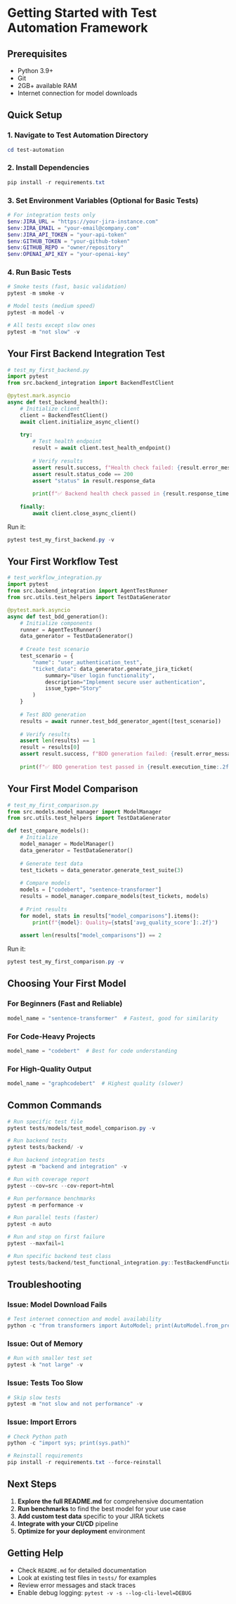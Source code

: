 # Getting Started with Test Automation Framework

## Prerequisites

- Python 3.9+
- Git
- 2GB+ available RAM
- Internet connection for model downloads

## Quick Setup

### 1. Navigate to Test Automation Directory

```powershell
cd test-automation
```

### 2. Install Dependencies

```powershell
pip install -r requirements.txt
```

### 3. Set Environment Variables (Optional for Basic Tests)

```powershell
# For integration tests only
$env:JIRA_URL = "https://your-jira-instance.com"
$env:JIRA_EMAIL = "your-email@company.com"
$env:JIRA_API_TOKEN = "your-api-token"
$env:GITHUB_TOKEN = "your-github-token"
$env:GITHUB_REPO = "owner/repository"
$env:OPENAI_API_KEY = "your-openai-key"
```

### 4. Run Basic Tests

```powershell
# Smoke tests (fast, basic validation)
pytest -m smoke -v

# Model tests (medium speed)
pytest -m model -v

# All tests except slow ones
pytest -m "not slow" -v
```

## Your First Backend Integration Test

```python
# test_my_first_backend.py
import pytest
from src.backend_integration import BackendTestClient

@pytest.mark.asyncio
async def test_backend_health():
    # Initialize client
    client = BackendTestClient()
    await client.initialize_async_client()
    
    try:
        # Test health endpoint
        result = await client.test_health_endpoint()
        
        # Verify results
        assert result.success, f"Health check failed: {result.error_message}"
        assert result.status_code == 200
        assert "status" in result.response_data
        
        print(f"✅ Backend health check passed in {result.response_time:.2f}s")
        
    finally:
        await client.close_async_client()
```

Run it:
```powershell
pytest test_my_first_backend.py -v
```

## Your First Workflow Test

```python
# test_workflow_integration.py
import pytest
from src.backend_integration import AgentTestRunner
from src.utils.test_helpers import TestDataGenerator

@pytest.mark.asyncio
async def test_bdd_generation():
    # Initialize components
    runner = AgentTestRunner()
    data_generator = TestDataGenerator()
    
    # Create test scenario
    test_scenario = {
        "name": "user_authentication_test",
        "ticket_data": data_generator.generate_jira_ticket(
            summary="User login functionality",
            description="Implement secure user authentication",
            issue_type="Story"
        )
    }
    
    # Test BDD generation
    results = await runner.test_bdd_generator_agent([test_scenario])
    
    # Verify results
    assert len(results) == 1
    result = results[0]
    assert result.success, f"BDD generation failed: {result.error_message}"
    
    print(f"✅ BDD generation test passed in {result.execution_time:.2f}s")
```

## Your First Model Comparison

```python
# test_my_first_comparison.py
from src.models.model_manager import ModelManager
from src.utils.test_helpers import TestDataGenerator

def test_compare_models():
    # Initialize
    model_manager = ModelManager()
    data_generator = TestDataGenerator()
    
    # Generate test data
    test_tickets = data_generator.generate_test_suite(3)
    
    # Compare models
    models = ["codebert", "sentence-transformer"]
    results = model_manager.compare_models(test_tickets, models)
    
    # Print results
    for model, stats in results["model_comparisons"].items():
        print(f"{model}: Quality={stats['avg_quality_score']:.2f}")
    
    assert len(results["model_comparisons"]) == 2
```

Run it:
```powershell
pytest test_my_first_comparison.py -v
```

## Choosing Your First Model

### For Beginners (Fast and Reliable)
```python
model_name = "sentence-transformer"  # Fastest, good for similarity
```

### For Code-Heavy Projects
```python
model_name = "codebert"  # Best for code understanding
```

### For High-Quality Output
```python
model_name = "graphcodebert"  # Highest quality (slower)
```

## Common Commands

```powershell
# Run specific test file
pytest tests/models/test_model_comparison.py -v

# Run backend tests
pytest tests/backend/ -v

# Run backend integration tests
pytest -m "backend and integration" -v

# Run with coverage report
pytest --cov=src --cov-report=html

# Run performance benchmarks
pytest -m performance -v

# Run parallel tests (faster)
pytest -n auto

# Run and stop on first failure
pytest --maxfail=1

# Run specific backend test class
pytest tests/backend/test_functional_integration.py::TestBackendFunctionalFlow -v
```

## Troubleshooting

### Issue: Model Download Fails
```powershell
# Test internet connection and model availability
python -c "from transformers import AutoModel; print(AutoModel.from_pretrained('microsoft/codebert-base', local_files_only=False))"
```

### Issue: Out of Memory
```powershell
# Run with smaller test set
pytest -k "not large" -v
```

### Issue: Tests Too Slow
```powershell
# Skip slow tests
pytest -m "not slow and not performance" -v
```

### Issue: Import Errors
```powershell
# Check Python path
python -c "import sys; print(sys.path)"

# Reinstall requirements
pip install -r requirements.txt --force-reinstall
```

## Next Steps

1. **Explore the full README.md** for comprehensive documentation
2. **Run benchmarks** to find the best model for your use case
3. **Add custom test data** specific to your JIRA tickets
4. **Integrate with your CI/CD** pipeline
5. **Optimize for your deployment** environment

## Getting Help

- Check `README.md` for detailed documentation
- Look at existing test files in `tests/` for examples
- Review error messages and stack traces
- Enable debug logging: `pytest -v -s --log-cli-level=DEBUG`